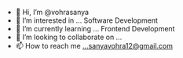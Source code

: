 - 👋 Hi, I’m @vohrasanya
- 👀 I’m interested in ... Software Development 
- 🌱 I’m currently learning ... Frontend Development
- 💞️ I’m looking to collaborate on ...
- 📫 How to reach me ...sanyavohra12@gmail.com

<!---
vohrasanya/vohrasanya is a ✨ special ✨ repository because its `README.md` (this file) appears on your GitHub profile.
You can click the Preview link to take a look at your changes.
--->

